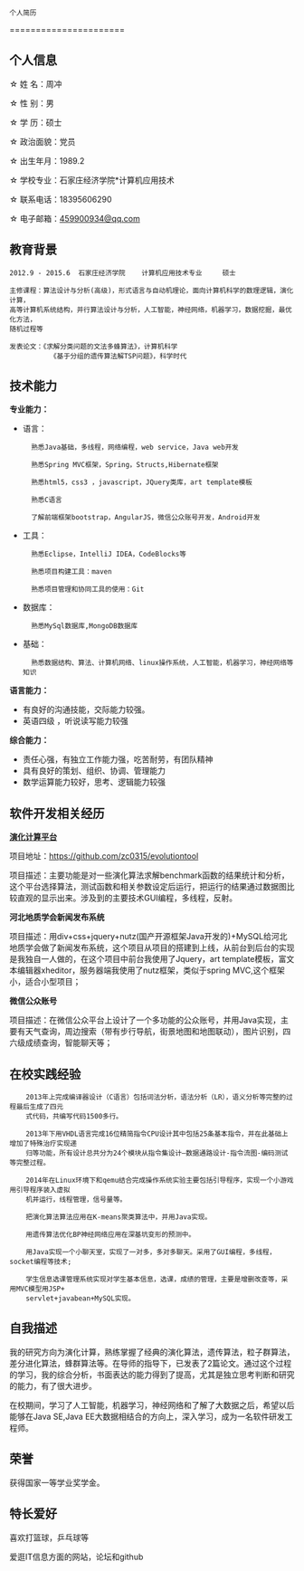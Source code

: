 	个人简历
======================
## 个人信息
☆ 姓    名：周冲

☆ 性    别：男                   

☆ 学    历：硕士 

☆ 政治面貌：党员

☆ 出生年月：1989.2                         

☆ 学校专业：石家庄经济学院*计算机应用技术  

☆ 联系电话：18395606290

☆ 电子邮箱：459900934@qq.com

## 教育背景	
	
	2012.9 - 2015.6	 石家庄经济学院 	计算机应用技术专业	  硕士	
	
	主修课程：算法设计与分析(高级)，形式语言与自动机理论，面向计算机科学的数理逻辑，演化计算，
	高等计算机系统结构，并行算法设计与分析，人工智能，神经网络，机器学习，数据挖掘，最优化方法，
	随机过程等

	发表论文：《求解分类问题的文法多蜂算法》，计算机科学
			  《基于分组的遗传算法解TSP问题》，科学时代

## 技术能力

**专业能力：**

* 语言：

		熟悉Java基础，多线程，网络编程，web service，Java web开发

		熟悉Spring MVC框架，Spring，Structs,Hibernate框架

		熟悉html5，css3 ，javascript，JQuery类库，art template模板

		熟悉C语言

		了解前端框架bootstrap，AngularJS，微信公众账号开发，Android开发 

* 工具：

		熟悉Eclipse，IntelliJ IDEA，CodeBlocks等

		熟悉项目构建工具：maven

		熟悉项目管理和协同工具的使用：Git

* 数据库：

		熟悉MySql数据库,MongoDB数据库

* 基础：

		熟悉数据结构、算法、计算机网络、linux操作系统，人工智能，机器学习，神经网络等知识

**语言能力：**

* 有良好的沟通技能，交际能力较强。
* 英语四级 ，听说读写能力较强

**综合能力：**

* 责任心强，有独立工作能力强，吃苦耐劳，有团队精神
* 具有良好的策划、组织、协调、管理能力
* 数学运算能力较好，思考、逻辑能力较强

## 软件开发相关经历	
	
**[演化计算平台](https://github.com/zc0315/evolutiontool)**

项目地址：https://github.com/zc0315/evolutiontool

项目描述：主要功能是对一些演化算法求解benchmark函数的结果统计和分析，这个平台选择算法，测试函数和相关参数设定后运行，把运行的结果通过数据图比较直观的显示出来。涉及到的主要技术GUI编程，多线程，反射。

**河北地质学会新闻发布系统**

项目描述：用div+css+jquery+nutz(国产开源框架Java开发的)+MySQL给河北地质学会做了新闻发布系统，这个项目从项目的搭建到上线，从前台到后台的实现是我独自一人做的，在这个项目中前台我使用了Jquery，art template模板，富文本编辑器xheditor，服务器端我使用了nutz框架，类似于spring MVC,这个框架小，适合小型项目；
	
**微信公众账号**

项目描述：在微信公众平台上设计了一个多功能的公众账号，并用Java实现，主要有天气查询，周边搜索（带有步行导航，街景地图和地图联动），图片识别，四六级成绩查询，智能聊天等；


## 在校实践经验
		2013年上完成编译器设计（C语言）包括词法分析，语法分析（LR），语义分析等完整的过程最后生成了四元
		式代码，共编写代码1500多行。

		2013年下用VHDL语言完成16位精简指令CPU设计其中包括25条基本指令，并在此基础上增加了特殊治疗实现递
		归等功能，所有设计总共分为24个模块从指令集设计—数据通路设计-指令流图-编码测试等完整过程。
		 
		2014年在Linux环境下和qemu结合完成操作系统实验主要包括引导程序，实现一个小游戏用引导程序装入虚拟
		机并运行，线程管理，信号量等。
		
		把演化算法算法应用在K-means聚类算法中，并用Java实现。

		用遗传算法优化BP神经网络应用在深基坑变形的预测中。

		用Java实现一个小聊天室，实现了一对多，多对多聊天。采用了GUI编程，多线程，socket编程等技术;
		
		学生信息选课管理系统实现对学生基本信息，选课，成绩的管理，主要是增删改查等，采用MVC模型用JSP+
		servlet+javabean+MySQL实现。
## 自我描述

我的研究方向为演化计算，熟练掌握了经典的演化算法，遗传算法，粒子群算法，差分进化算法，蜂群算法等。在导师的指导下，已发表了2篇论文。通过这个过程的学习，我的综合分析，书面表达的能力得到了提高，尤其是独立思考判断和研究的能力，有了很大进步。

在校期间，学习了人工智能，机器学习，神经网络和了解了大数据之后，希望以后能够在Java SE,Java EE大数据相结合的方向上，深入学习，成为一名软件研发工程师。

## 荣誉
	
获得国家一等学业奖学金。
	
## 特长爱好	
	
喜欢打篮球，乒乓球等

爱逛IT信息方面的网站，论坛和github	